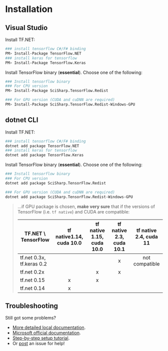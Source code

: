 # Installation

## Visual Studio

Install TF.NET:

```bash
### install tensorflow C#/F# binding
PM> Install-Package TensorFlow.NET
### install keras for tensorflow
PM> Install-Package TensorFlow.Keras
```

Install TensorFlow binary (**essential**). Choose one of the following:

```bash
### Install tensorflow binary
### For CPU version
PM> Install-Package SciSharp.TensorFlow.Redist

### For GPU version (CUDA and cuDNN are required)
PM> Install-Package SciSharp.TensorFlow.Redist-Windows-GPU
```

## dotnet CLI

Install TF.NET:

```bash
### install tensorflow C#/F# binding
dotnet add package TensorFlow.NET
### install keras for tensorflow
dotnet add package TensorFlow.Keras
```

Install TensorFlow binary (**essential**). Choose one of the following:

```bash
### Install tensorflow binary
### For CPU version
dotnet add package SciSharp.TensorFlow.Redist

### For GPU version (CUDA and cuDNN are required)
dotnet add package SciSharp.TensorFlow.Redist-Windows-GPU

```

> ...if GPU package is chosen, **make very sure** that if the versions of TensorFlow (i.e. `tf native`) and CUDA are compatible:
>
> | TF.NET \ TensorFlow       | tf native1.14, cuda 10.0 | tf native 1.15, cuda 10.0 | tf native 2.3, cuda 10.1 | tf native 2.4, cuda 11 |
> | ------------------------- | :----------------------: | :-----------------------: | :----------------------: | :--------------------: |
> | tf.net 0.3x, tf.keras 0.2 |                          |                           |            x             |     not compatible     |
> | tf.net 0.2x               |                          |             x             |            x             |                        |
> | tf.net 0.15               |            x             |             x             |                          |                        |
> | tf.net 0.14               |            x             |                           |                          |                        |

## Troubleshooting

Still got some problems?

-   [More detailed local documentation](essentials/installationTroubleshooting.md).
-   [Microsoft official documentation](https://docs.microsoft.com/en-us/dotnet/api/microsoft.ml.vision.imageclassificationtrainer?view=ml-dotnet#using-tensorflow-based-apis).
-   [Step-by-step setup tutorial](https://medium.com/dev-genius/tensorflow-basic-setup-for-net-developers-d56bfb0af40e).
-   Or [post](https://github.com/SciSharp/TensorFlow.NET/issues) an issue for help!
